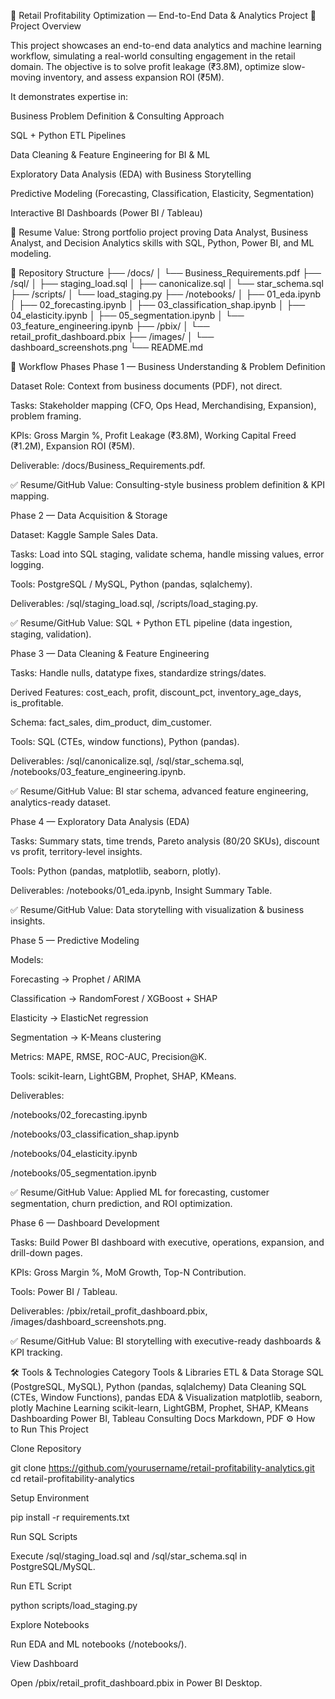 🛒 Retail Profitability Optimization — End-to-End Data & Analytics Project
📌 Project Overview

This project showcases an end-to-end data analytics and machine learning workflow, simulating a real-world consulting engagement in the retail domain. The objective is to solve profit leakage (₹3.8M), optimize slow-moving inventory, and assess expansion ROI (₹5M).

It demonstrates expertise in:

Business Problem Definition & Consulting Approach

SQL + Python ETL Pipelines

Data Cleaning & Feature Engineering for BI & ML

Exploratory Data Analysis (EDA) with Business Storytelling

Predictive Modeling (Forecasting, Classification, Elasticity, Segmentation)

Interactive BI Dashboards (Power BI / Tableau)

🔑 Resume Value: Strong portfolio project proving Data Analyst, Business Analyst, and Decision Analytics skills with SQL, Python, Power BI, and ML modeling.

📂 Repository Structure
├── /docs/
│   └── Business_Requirements.pdf
├── /sql/
│   ├── staging_load.sql
│   ├── canonicalize.sql
│   └── star_schema.sql
├── /scripts/
│   └── load_staging.py
├── /notebooks/
│   ├── 01_eda.ipynb
│   ├── 02_forecasting.ipynb
│   ├── 03_classification_shap.ipynb
│   ├── 04_elasticity.ipynb
│   ├── 05_segmentation.ipynb
│   └── 03_feature_engineering.ipynb
├── /pbix/
│   └── retail_profit_dashboard.pbix
├── /images/
│   └── dashboard_screenshots.png
└── README.md

🚀 Workflow Phases
Phase 1 — Business Understanding & Problem Definition

Dataset Role: Context from business documents (PDF), not direct.

Tasks: Stakeholder mapping (CFO, Ops Head, Merchandising, Expansion), problem framing.

KPIs: Gross Margin %, Profit Leakage (₹3.8M), Working Capital Freed (₹1.2M), Expansion ROI (₹5M).

Deliverable: /docs/Business_Requirements.pdf.

✅ Resume/GitHub Value: Consulting-style business problem definition & KPI mapping.

Phase 2 — Data Acquisition & Storage

Dataset: Kaggle Sample Sales Data.

Tasks: Load into SQL staging, validate schema, handle missing values, error logging.

Tools: PostgreSQL / MySQL, Python (pandas, sqlalchemy).

Deliverables: /sql/staging_load.sql, /scripts/load_staging.py.

✅ Resume/GitHub Value: SQL + Python ETL pipeline (data ingestion, staging, validation).

Phase 3 — Data Cleaning & Feature Engineering

Tasks: Handle nulls, datatype fixes, standardize strings/dates.

Derived Features: cost_each, profit, discount_pct, inventory_age_days, is_profitable.

Schema: fact_sales, dim_product, dim_customer.

Tools: SQL (CTEs, window functions), Python (pandas).

Deliverables: /sql/canonicalize.sql, /sql/star_schema.sql, /notebooks/03_feature_engineering.ipynb.

✅ Resume/GitHub Value: BI star schema, advanced feature engineering, analytics-ready dataset.

Phase 4 — Exploratory Data Analysis (EDA)

Tasks: Summary stats, time trends, Pareto analysis (80/20 SKUs), discount vs profit, territory-level insights.

Tools: Python (pandas, matplotlib, seaborn, plotly).

Deliverables: /notebooks/01_eda.ipynb, Insight Summary Table.

✅ Resume/GitHub Value: Data storytelling with visualization & business insights.

Phase 5 — Predictive Modeling

Models:

Forecasting → Prophet / ARIMA

Classification → RandomForest / XGBoost + SHAP

Elasticity → ElasticNet regression

Segmentation → K-Means clustering

Metrics: MAPE, RMSE, ROC-AUC, Precision@K.

Tools: scikit-learn, LightGBM, Prophet, SHAP, KMeans.

Deliverables:

/notebooks/02_forecasting.ipynb

/notebooks/03_classification_shap.ipynb

/notebooks/04_elasticity.ipynb

/notebooks/05_segmentation.ipynb

✅ Resume/GitHub Value: Applied ML for forecasting, customer segmentation, churn prediction, and ROI optimization.

Phase 6 — Dashboard Development

Tasks: Build Power BI dashboard with executive, operations, expansion, and drill-down pages.

KPIs: Gross Margin %, MoM Growth, Top-N Contribution.

Tools: Power BI / Tableau.

Deliverables: /pbix/retail_profit_dashboard.pbix, /images/dashboard_screenshots.png.

✅ Resume/GitHub Value: BI storytelling with executive-ready dashboards & KPI tracking.

🛠️ Tools & Technologies
Category	Tools & Libraries
ETL & Data Storage	SQL (PostgreSQL, MySQL), Python (pandas, sqlalchemy)
Data Cleaning	SQL (CTEs, Window Functions), pandas
EDA & Visualization	matplotlib, seaborn, plotly
Machine Learning	scikit-learn, LightGBM, Prophet, SHAP, KMeans
Dashboarding	Power BI, Tableau
Consulting Docs	Markdown, PDF
⚙️ How to Run This Project

Clone Repository

git clone https://github.com/yourusername/retail-profitability-analytics.git
cd retail-profitability-analytics


Setup Environment

pip install -r requirements.txt


Run SQL Scripts

Execute /sql/staging_load.sql and /sql/star_schema.sql in PostgreSQL/MySQL.

Run ETL Script

python scripts/load_staging.py


Explore Notebooks

Run EDA and ML notebooks (/notebooks/).

View Dashboard

Open /pbix/retail_profit_dashboard.pbix in Power BI Desktop.
